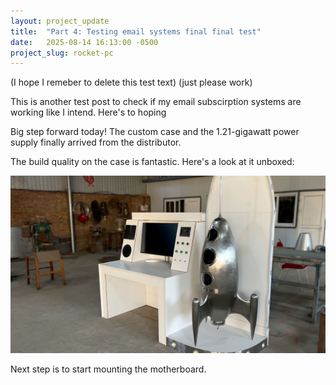 ```yaml
---
layout: project_update
title:  "Part 4: Testing email systems final final test"
date:   2025-08-14 16:13:00 -0500
project_slug: rocket-pc
---
```


(I hope I remeber to delete this test text) (just please work)

This is another test post to check if my email subscirption systems are working like I intend. Here's to hoping

Big step forward today! The custom case and the 1.21-gigawatt power supply finally arrived from the distributor.

The build quality on the case is fantastic. Here's a look at it unboxed:

![Photo of the new computer case](/assets/images/rocket-pc-case.jpg)

Next step is to start mounting the motherboard.